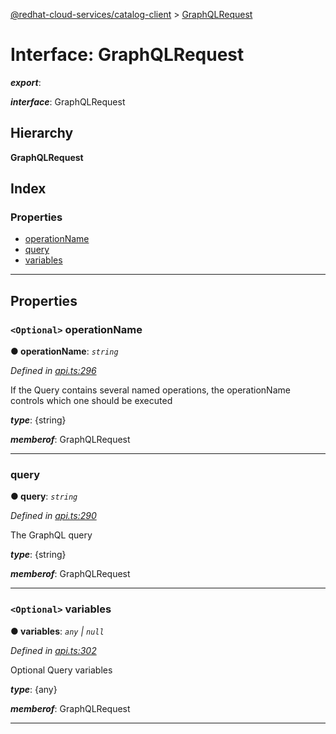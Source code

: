 [@redhat-cloud-services/catalog-client](../README.md) > [GraphQLRequest](../interfaces/graphqlrequest.md)

# Interface: GraphQLRequest

*__export__*: 

*__interface__*: GraphQLRequest

## Hierarchy

**GraphQLRequest**

## Index

### Properties

* [operationName](graphqlrequest.md#operationname)
* [query](graphqlrequest.md#query)
* [variables](graphqlrequest.md#variables)

---

## Properties

<a id="operationname"></a>

### `<Optional>` operationName

**● operationName**: *`string`*

*Defined in [api.ts:296](https://github.com/RedHatInsights/javascript-clients/blob/master/packages/catalog/api.ts#L296)*

If the Query contains several named operations, the operationName controls which one should be executed

*__type__*: {string}

*__memberof__*: GraphQLRequest

___
<a id="query"></a>

###  query

**● query**: *`string`*

*Defined in [api.ts:290](https://github.com/RedHatInsights/javascript-clients/blob/master/packages/catalog/api.ts#L290)*

The GraphQL query

*__type__*: {string}

*__memberof__*: GraphQLRequest

___
<a id="variables"></a>

### `<Optional>` variables

**● variables**: *`any` \| `null`*

*Defined in [api.ts:302](https://github.com/RedHatInsights/javascript-clients/blob/master/packages/catalog/api.ts#L302)*

Optional Query variables

*__type__*: {any}

*__memberof__*: GraphQLRequest

___

